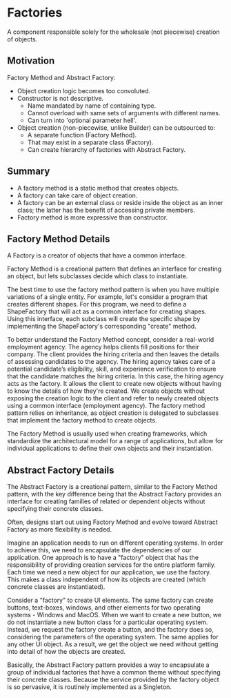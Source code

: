 # Factories

A component responsible solely for the wholesale (not piecewise) creation of objects.

## Motivation

Factory Method and Abstract Factory:

* Object creation logic becomes too convoluted.
* Constructor is not descriptive.
    * Name mandated by name of containing type.
    * Cannot overload with same sets of arguments with different names.
    * Can turn into 'optional parameter hell'.
* Object creation (non-piecewise, unlike Builder) can be outsourced to:
    * A separate function (Factory Method).
    * That may exist in a separate class (Factory).
    * Can create hierarchy of factories with Abstract Factory.

## Summary

* A factory method is a static method that creates objects.
* A factory can take care of object creation.
* A factory can be an external class or reside inside the object as an inner class; the latter has the benefit of accessing private members.
* Factory method is more expressive than constructor.

## Factory Method Details

A Factory is a creator of objects that have a common interface.

Factory Method is a creational pattern that defines an interface for creating an object, but lets subclasses decide which class to instantiate. 

The best time to use the factory method pattern is when you have multiple variations of a single entity. For example, let's consider a program that creates different shapes. For this program, we need to define a ShapeFactory that will act as a common interface for creating shapes. Using this interface, each subclass will create the specific shape by implementing the ShapeFactory's corresponding "create" method. 

To better understand the Factory Method concept, consider a real-world employment agency. The agency helps clients fill positions for their company. The client provides the hiring criteria and then leaves the details of assessing candidates to the agency. The hiring agency takes care of a potential candidate’s eligibility, skill, and experience verification to ensure that the candidate matches the hiring criteria. In this case, the hiring agency acts as the factory. It allows the client to create new objects without having to know the details of how they're created.
We create objects without exposing the creation logic to the client and refer to newly created objects using a common interface (employment agency).
The factory method pattern relies on inheritance, as object creation is delegated to subclasses that implement the factory method to create objects.

The Factory Method is usually used when creating frameworks, which standardize the architectural model for a range of applications, but allow for individual applications to define their own objects and their instantiation.

## Abstract Factory Details

The Abstract Factory is a creational pattern, similar to the Factory Method pattern, with the key difference being that the Abstract Factory provides an interface for creating families of related or dependent objects without specifying their concrete classes.

Often, designs start out using Factory Method and evolve toward Abstract Factory as more flexibility is needed.

Imagine an application needs to run on different operating systems. In order to achieve this, we need to encapsulate the dependencies of our application. One approach is to have a "factory" object that has the responsibility of providing creation services for the entire platform family. Each time we need a new object for our application, we use the factory.
This makes a class independent of how its objects are created (which concrete classes are instantiated).

Consider a "factory" to create UI elements. The same factory can create buttons, text-boxes, windows, and other elements for two operating systems - Windows and MacOS.
When we want to create a new button, we do not instantiate a new button class for a particular operating system. Instead, we request the factory create a button, and the factory does so, considering the parameters of the operating system. The same applies for any other UI object. As a result, we get the object we need without getting into detail of how the objects are created.

Basically, the Abstract Factory pattern provides a way to encapsulate a group of individual factories that have a common theme without specifying their concrete classes.
Because the service provided by the factory object is so pervasive, it is routinely implemented as a Singleton.